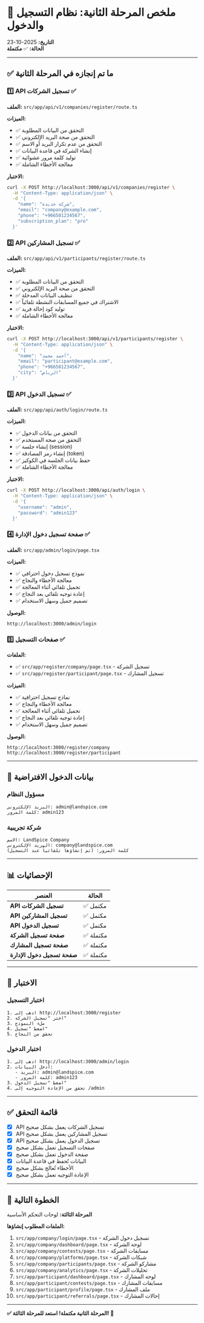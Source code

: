 # 🎯 ملخص المرحلة الثانية: نظام التسجيل والدخول

**التاريخ:** 2025-10-23  
**الحالة:** ✅ **مكتملة**

---

## ✅ ما تم إنجازه في المرحلة الثانية

### 1️⃣ API تسجيل الشركات ✅
**الملف:** `src/app/api/v1/companies/register/route.ts`

**الميزات:**
- ✅ التحقق من البيانات المطلوبة
- ✅ التحقق من صحة البريد الإلكتروني
- ✅ التحقق من عدم تكرار البريد أو الاسم
- ✅ إنشاء الشركة في قاعدة البيانات
- ✅ توليد كلمة مرور عشوائية
- ✅ معالجة الأخطاء الشاملة

**الاختبار:**
```bash
curl -X POST http://localhost:3000/api/v1/companies/register \
  -H "Content-Type: application/json" \
  -d '{
    "name": "شركة جديدة",
    "email": "company@example.com",
    "phone": "+966501234567",
    "subscription_plan": "pro"
  }'
```

### 2️⃣ API تسجيل المشاركين ✅
**الملف:** `src/app/api/v1/participants/register/route.ts`

**الميزات:**
- ✅ التحقق من البيانات المطلوبة
- ✅ التحقق من صحة البريد الإلكتروني
- ✅ تنظيف البيانات المدخلة
- ✅ الاشتراك في جميع المسابقات النشطة تلقائياً
- ✅ توليد كود إحالة فريد
- ✅ معالجة الأخطاء الشاملة

**الاختبار:**
```bash
curl -X POST http://localhost:3000/api/v1/participants/register \
  -H "Content-Type: application/json" \
  -d '{
    "name": "أحمد محمد",
    "email": "participant@example.com",
    "phone": "+966501234567",
    "city": "الرياض"
  }'
```

### 3️⃣ API تسجيل الدخول ✅
**الملف:** `src/app/api/auth/login/route.ts`

**الميزات:**
- ✅ التحقق من بيانات الدخول
- ✅ التحقق من صحة المستخدم
- ✅ إنشاء جلسة (session)
- ✅ إنشاء رمز المصادقة (token)
- ✅ حفظ بيانات الجلسة في الكوكيز
- ✅ معالجة الأخطاء الشاملة

**الاختبار:**
```bash
curl -X POST http://localhost:3000/api/auth/login \
  -H "Content-Type: application/json" \
  -d '{
    "username": "admin",
    "password": "admin123"
  }'
```

### 4️⃣ صفحة تسجيل دخول الإدارة ✅
**الملف:** `src/app/admin/login/page.tsx`

**الميزات:**
- ✅ نموذج تسجيل دخول احترافي
- ✅ معالجة الأخطاء والنجاح
- ✅ تحميل تلقائي أثناء المعالجة
- ✅ إعادة توجيه تلقائي بعد النجاح
- ✅ تصميم جميل وسهل الاستخدام

**الوصول:**
```
http://localhost:3000/admin/login
```

### 5️⃣ صفحات التسجيل ✅
**الملفات:**
- ✅ `src/app/register/company/page.tsx` - تسجيل الشركة
- ✅ `src/app/register/participant/page.tsx` - تسجيل المشارك

**الميزات:**
- ✅ نماذج تسجيل احترافية
- ✅ معالجة الأخطاء والنجاح
- ✅ تحميل تلقائي أثناء المعالجة
- ✅ إعادة توجيه تلقائي بعد النجاح
- ✅ تصميم جميل وسهل الاستخدام

**الوصول:**
```
http://localhost:3000/register/company
http://localhost:3000/register/participant
```

---

## 🔐 بيانات الدخول الافتراضية

### مسؤول النظام
```
البريد الإلكتروني: admin@landspice.com
كلمة المرور: admin123
```

### شركة تجريبية
```
الاسم: LandSpice Company
البريد الإلكتروني: company@landspice.com
كلمة المرور: (تم إنشاؤها تلقائياً عند التسجيل)
```

---

## 📊 الإحصائيات

| العنصر | الحالة |
|--------|--------|
| **API تسجيل الشركات** | ✅ مكتمل |
| **API تسجيل المشاركين** | ✅ مكتمل |
| **API تسجيل الدخول** | ✅ مكتمل |
| **صفحة تسجيل الشركة** | ✅ مكتملة |
| **صفحة تسجيل المشارك** | ✅ مكتملة |
| **صفحة تسجيل دخول الإدارة** | ✅ مكتملة |

---

## 🧪 الاختبار

### اختبار التسجيل
```
1. اذهب إلى http://localhost:3000/register
2. اختر "تسجيل الشركة"
3. ملء النموذج
4. اضغط "تسجيل"
5. تحقق من النجاح
```

### اختبار الدخول
```
1. اذهب إلى http://localhost:3000/admin/login
2. أدخل البيانات:
   - البريد: admin@landspice.com
   - كلمة المرور: admin123
3. اضغط "تسجيل الدخول"
4. تحقق من الإعادة التوجيه إلى /admin
```

---

## ✅ قائمة التحقق

- [x] API تسجيل الشركات يعمل بشكل صحيح
- [x] API تسجيل المشاركين يعمل بشكل صحيح
- [x] API تسجيل الدخول يعمل بشكل صحيح
- [x] صفحات التسجيل تعمل بشكل صحيح
- [x] صفحة الدخول تعمل بشكل صحيح
- [x] البيانات تُحفظ في قاعدة البيانات
- [x] الأخطاء تُعالج بشكل صحيح
- [x] الإعادة التوجيه تعمل بشكل صحيح

---

## 🚀 الخطوة التالية

**المرحلة الثالثة:** لوحات التحكم الأساسية

**الملفات المطلوب إنشاؤها:**
1. `src/app/company/login/page.tsx` - تسجيل دخول الشركة
2. `src/app/company/dashboard/page.tsx` - لوحة الشركة
3. `src/app/company/contests/page.tsx` - مسابقات الشركة
4. `src/app/company/platforms/page.tsx` - شبكات الشركة
5. `src/app/company/participants/page.tsx` - مشاركو الشركة
6. `src/app/company/analytics/page.tsx` - تحليلات الشركة
7. `src/app/participant/dashboard/page.tsx` - لوحة المشارك
8. `src/app/participant/contests/page.tsx` - مسابقات المشارك
9. `src/app/participant/profile/page.tsx` - ملف المشارك
10. `src/app/participant/referrals/page.tsx` - إحالات المشارك

---

**✅ المرحلة الثانية مكتملة! استعد للمرحلة الثالثة! 🚀**
